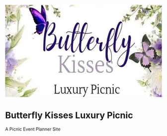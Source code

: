 <p align="center">
	<img src="butterflykissesluxurypicnic.png" width="608" height="298" alt="Butterfly Kisses Luxury Picnic">  
</p>

# Butterfly Kisses Luxury Picnic
A Picnic Event Planner Site

